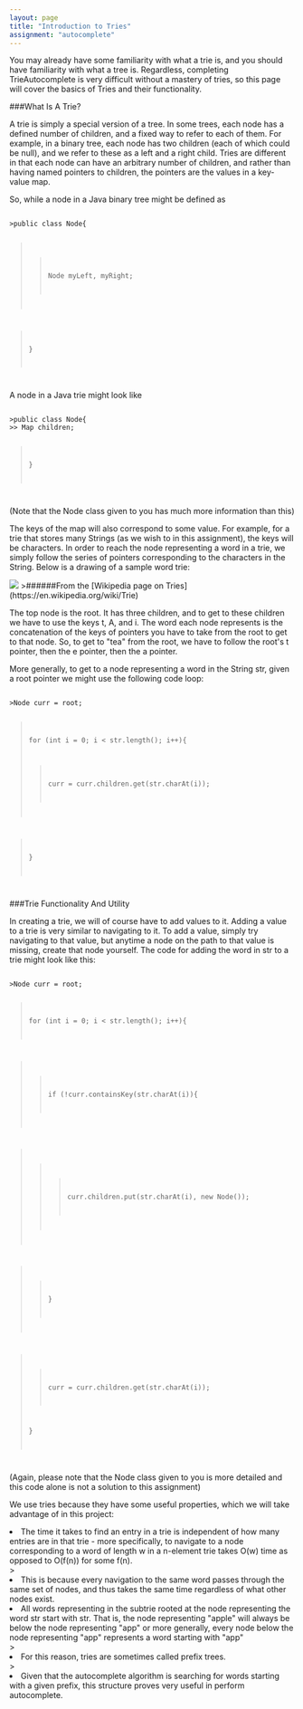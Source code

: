 ```yaml
---
layout: page
title: "Introduction to Tries"
assignment: "autocomplete"
---
```


You may already have some familiarity with what a trie is, and you should have familiarity with what a tree is. Regardless, completing TrieAutocomplete is very difficult without a mastery of tries, so this page will cover the basics of Tries and their functionality.

###What Is A Trie?

A trie is simply a special version of a tree. In some trees, each node has a defined number of children, and a fixed way to refer to each of them. For example, in a binary tree, each node has two children (each of which could be null), and we refer to these as a left and a right child. Tries are different in that each node can have an arbitrary number of children, and rather than having named pointers to children, the pointers are the values in a key-value map. 

So, while a node in a Java binary tree might be defined as 

<code>
>public class Node{

>>Node myLeft, myRight;

>}
</code>

A node in a Java trie might look like

<code>
>public class Node{
>> Map<Character, Node> children;

>}
</code>

(Note that the Node class given to you has much more information than this)

The keys of the map will also correspond to some value. For example, for a trie that stores many Strings (as we wish to in this assignment), the keys will be characters. In order to reach the node representing a word in a trie, we simply follow the series of pointers corresponding to the characters in the String. Below is a drawing of a sample word trie: 

<img src = "https://upload.wikimedia.org/wikipedia/commons/thumb/b/be/Trie_example.svg/400px-Trie_example.svg.png">
>######From the [Wikipedia page on Tries](https://en.wikipedia.org/wiki/Trie)

The top node is the root. It has three children, and to get to these children we have to use the keys t, A, and i. The word each node represents is the concatenation of the keys of pointers you have to take from the root to get to that node. So, to get to "tea" from the root, we have to follow the root's t pointer, then the e pointer, then the a pointer. 

More generally, to get to a node representing a word in the String str, given a root pointer we might use the following code loop:

<code>
>Node curr = root;

>for (int i = 0; i < str.length(); i++){
>>curr = curr.children.get(str.charAt(i));

>}
</code>

###Trie Functionality And Utility

In creating a trie, we will of course have to add values to it. Adding a value to a trie is very similar to navigating to it. To add a value, simply try navigating to that value, but anytime a node on the path to that value is missing, create that node yourself. The code for adding the word in str to a trie might look like this:

<code>
>Node curr = root;

>for (int i = 0; i < str.length(); i++){

>>if (!curr.containsKey(str.charAt(i)){

>>>curr.children.put(str.charAt(i), new Node());

>>}

>>curr = curr.children.get(str.charAt(i));
>
>}
</code>

(Again, please note that the Node class given to you is more detailed and this code alone is not a solution to this assignment)

We use tries because they have some useful properties, which we will take advantage of in this project:
<li>The time it takes to find an entry in a trie is independent of how many entries are in that trie - more specifically, to navigate to a node corresponding to a word of length w in a n-element trie takes O(w) time as opposed to O(f(n)) for some f(n). </li>
><li>This is because every navigation to the same word passes through the same set of nodes, and thus takes the same time regardless of what other nodes exist.</li>

<li>All words representing in the subtrie rooted at the node representing the word str start with str. That is, the node representing "apple" will always be below the node representing "app" or more generally, every node below the node representing "app" represents a word starting with "app"</li>
><li>For this reason, tries are sometimes called prefix trees. </li>
><li>Given that the autocomplete algorithm is searching for words starting with a given prefix, this structure proves very useful in perform autocomplete.</li>
